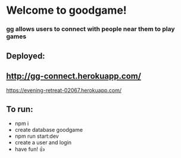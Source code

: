 # Welcome to goodgame!

### gg allows users to connect with people near them to play games

## Deployed:

http://gg-connect.herokuapp.com/
----------
https://evening-retreat-02067.herokuapp.com/

## To run:

- npm i
- create database goodgame
- npm run start:dev
- create a user and login
- have fun! :+1:
